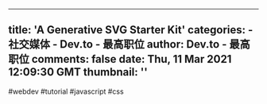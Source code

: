 
---
title: 'A Generative SVG Starter Kit'
categories: 
    - 社交媒体
    - Dev.to - 最高职位
author: Dev.to - 最高职位
comments: false
date: Thu, 11 Mar 2021 12:09:30 GMT
thumbnail: ''
---

<div>   
#webdev #tutorial #javascript #css  
</div>
            